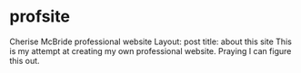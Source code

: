 # profsite
Cherise McBride professional website
Layout: post
title: about this site
This is my attempt at creating my own professional website. Praying I can figure this out.

